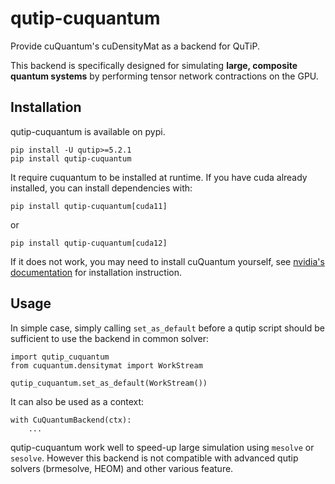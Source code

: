 # qutip-cuquantum

Provide cuQuantum's cuDensityMat as a backend for QuTiP.

This backend is specifically designed for simulating **large, composite quantum systems** by performing tensor network contractions on the GPU.

## Installation

qutip-cuquantum is available on pypi.

```
pip install -U qutip>=5.2.1
pip install qutip-cuquantum
```


It require cuquantum to be installed at runtime.
If you have cuda already installed, you can install dependencies with:

```
pip install qutip-cuquantum[cuda11]
```
or
```
pip install qutip-cuquantum[cuda12]
```

If it does not work, you may need to install cuQuantum yourself,
see [nvidia's documentation](https://docs.nvidia.com/cuda/cuquantum/latest/getting-started/index.html#installing-cuquantum) for installation instruction.

## Usage

In simple case, simply calling `set_as_default` before a qutip script should be sufficient to use the backend in common solver:

```
import qutip_cuquantum
from cuquantum.densitymat import WorkStream

qutip_cuquantum.set_as_default(WorkStream())
```

It can also be used as a context:

```
with CuQuantumBackend(ctx):
    ...
```

qutip-cuquantum work well to speed-up large simulation using `mesolve` or `sesolve`.
However this backend is not compatible with advanced qutip solvers (brmesolve, HEOM) and other various feature.

